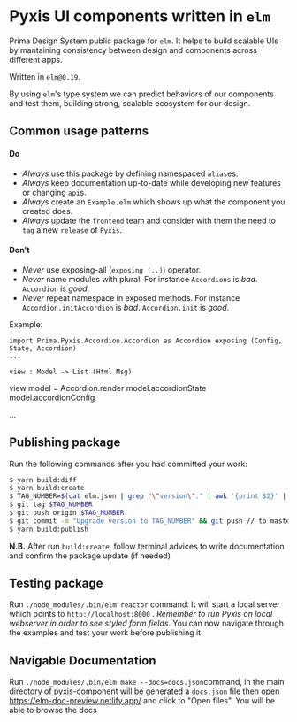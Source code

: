 # Pyxis UI components written in `elm`

Prima Design System public package for `elm`.
It helps to build scalable UIs by mantaining consistency between design and components across different apps.

Written in `elm@0.19`.

By using `elm`'s type system we can predict behaviors of our components and test them, building strong, scalable ecosystem for our design. 

## Common usage patterns

#### Do
- *Always* use this package by defining namespaced `alias`es.
- *Always* keep documentation up-to-date while developing new features or changing `api`s.
- *Always* create an `Example.elm` which shows up what the component you created does.
- *Always* update the `frontend` team and consider with them the need to `tag` a new `release` of `Pyxis`.

#### Don't
- *Never* use exposing-all  (`exposing (..)`) operator.
- *Never* name modules with plural. For instance  `Accordions` is *bad*. `Accordion` is *good*.
- *Never* repeat namespace in exposed methods. For instance `Accordion.initAccordion` is *bad*. `Accordion.init` is *good*.

Example:

    import Prima.Pyxis.Accordion.Accordion as Accordion exposing (Config, State, Accordion)
    ...

    view : Model -> List (Html Msg) 
  view model =
     Accordion.render model.accordionState model.accordionConfig 

  ...


## Publishing package
Run the following commands after you had committed your work:

```sh
$ yarn build:diff
$ yarn build:create
$ TAG_NUMBER=$(cat elm.json | grep "\"version\":" | awk '{print $2}' | sed 's/",//g' | sed 's/"//g')
$ git tag $TAG_NUMBER
$ git push origin $TAG_NUMBER
$ git commit -m "Upgrade version to TAG_NUMBER" && git push // to master or PR branch and after merge
$ yarn build:publish
```

**N.B.**
After run `build:create`, follow terminal advices to write documentation and confirm the package update (if needed)

## Testing package
Run `./node_modules/.bin/elm reactor` command. 
It will start a local server which points to  `http://localhost:8000` .
*Remember to run Pyxis on local webserver in order to see styled form fields.* 
You can now navigate through the examples and test your work before publishing it.

## Navigable Documentation
Run `./node_modules/.bin/elm make --docs=docs.json`command, in the main directory of pyxis-component will be
generated a `docs.json` file then open https://elm-doc-preview.netlify.app/ and click to "Open files".
You will be able to browse the docs
